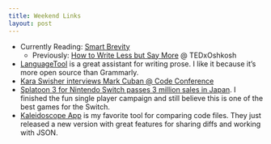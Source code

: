 ```yaml
---
title: Weekend Links
layout: post
---
```

* Currently Reading: [Smart Brevity](https://amzn.to/3CqUf8a)
	* Previously: [How to Write Less but Say More](https://www.ted.com/talks/jim_vandehei_how_to_write_less_but_say_more) @ TEDxOshkosh
* [LanguageTool](https://languagetool.org/) is a great assistant for writing prose. I like it because it’s more open source than Grammarly.
* [Kara Swisher interviews Mark Cuban @ Code Conference](https://www.youtube.com/watch?v=VAimY3BY8cI)
* [Splatoon 3 for Nintendo Switch passes 3 million sales in Japan](https://www.nintendolife.com/news/2022/09/japanese-charts-splatoon-3-closes-in-on-3-million-copies-sold). I finished the fun single player campaign and still believe this is one of the best games for the Switch.
* [Kaleidoscope App](https://kaleidoscope.app/release-notes) is my favorite tool for comparing code files. They just released a new version with great features for sharing diffs and working with JSON.